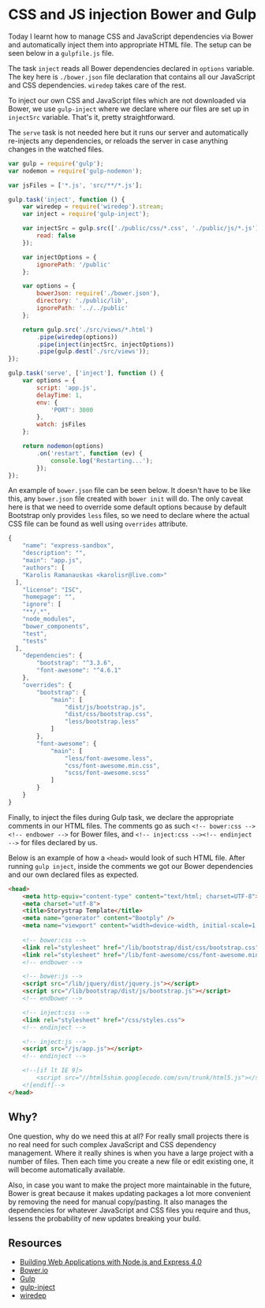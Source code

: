 # CSS and JS injection Bower and Gulp

Today I learnt how to manage CSS and JavaScript dependencies via Bower and automatically inject them into appropriate HTML file. The setup can be seen below in a `gulpfile.js` file.

The task `inject` reads all Bower dependencies declared in `options` variable. The key here is `./bower.json` file declaration that contains all our JavaScript and CSS dependencies. `wiredep` takes care of the rest.

To inject our own CSS and JavaScript files which are not downloaded via Bower, we use `gulp-inject` where we declare where our files are set up in `injectSrc` variable. That's it, pretty straightforward.

The `serve` task is not needed here but it runs our server and automatically re-injects any dependencies, or reloads the server in case anything changes in the watched files.

```javascript
var gulp = require('gulp');
var nodemon = require('gulp-nodemon');

var jsFiles = ['*.js', 'src/**/*.js'];

gulp.task('inject', function () {
    var wiredep = require('wiredep').stream;
    var inject = require('gulp-inject');

    var injectSrc = gulp.src(['./public/css/*.css', './public/js/*.js'], {
        read: false
    });

    var injectOptions = {
        ignorePath: '/public'
    };

    var options = {
        bowerJson: require('./bower.json'),
        directory: './public/lib',
        ignorePath: '../../public'
    };

    return gulp.src('./src/views/*.html')
        .pipe(wiredep(options))
        .pipe(inject(injectSrc, injectOptions))
        .pipe(gulp.dest('./src/views'));
});

gulp.task('serve', ['inject'], function () {
    var options = {
        script: 'app.js',
        delayTime: 1,
        env: {
            'PORT': 3000
        },
        watch: jsFiles
    };

    return nodemon(options)
        .on('restart', function (ev) {
            console.log('Restarting...');
        });
});
```

An example of `bower.json` file can be seen below. It doesn't have to be like this, any `bower.json` file created with `bower init` will do. The only caveat here is that we need to override some default options because by default Bootstrap only provides `less` files, so we need to declare where the actual CSS file can be found as well using `overrides` attribute.

```javascript
{
    "name": "express-sandbox",
    "description": "",
    "main": "app.js",
    "authors": [
    "Karolis Ramanauskas <karolisr@live.com>"
  ],
    "license": "ISC",
    "homepage": "",
    "ignore": [
    "**/.*",
    "node_modules",
    "bower_components",
    "test",
    "tests"
  ],
    "dependencies": {
        "bootstrap": "^3.3.6",
        "font-awesome": "^4.6.1"
    },
    "overrides": {
        "bootstrap": {
            "main": [
                "dist/js/bootstrap.js",
                "dist/css/bootstrap.css",
                "less/bootstrap.less"
            ]
        },
        "font-awesome": {
            "main": [
                "less/font-awesome.less",
                "css/font-awesome.min.css",
                "scss/font-awesome.scss"
            ]
        }
    }
}
```

Finally, to inject the files during Gulp task, we declare the appropriate comments in our HTML files. The comments go as such `<!-- bower:css --><!-- endbower -->` for Bower files, and `<!-- inject:css --><!-- endinject -->` for files declared by us.

Below is an example of how a `<head>` would look of such HTML file. After running `gulp inject`, inside the comments we got our Bower dependencies and our own declared files as expected.

```html
<head>
    <meta http-equiv="content-type" content="text/html; charset=UTF-8">
    <meta charset="utf-8">
    <title>Storystrap Template</title>
    <meta name="generator" content="Bootply" />
    <meta name="viewport" content="width=device-width, initial-scale=1, maximum-scale=1">
    
    <!-- bower:css -->
    <link rel="stylesheet" href="/lib/bootstrap/dist/css/bootstrap.css" />
    <link rel="stylesheet" href="/lib/font-awesome/css/font-awesome.min.css" />
    <!-- endbower -->

    <!-- bower:js -->
    <script src="/lib/jquery/dist/jquery.js"></script>
    <script src="/lib/bootstrap/dist/js/bootstrap.js"></script>
    <!-- endbower -->

    <!-- inject:css -->
    <link rel="stylesheet" href="/css/styles.css">
    <!-- endinject -->

    <!-- inject:js -->
    <script src="/js/app.js"></script>
    <!-- endinject -->

    <!--[if lt IE 9]>
		<script src="//html5shim.googlecode.com/svn/trunk/html5.js"></script>
	<![endif]-->
</head>
```

## Why?

One question, why do we need this at all? For really small projects there is no real need for such complex JavaScript and CSS dependency management. Where it really shines is when you have a large project with a number of files. Then each time you create a new file or edit existing one, it will become automatically available.

Also, in case you want to make the project more maintainable in the future, Bower is great because it makes updating packages a lot more convenient by removing the need for manual copy/pasting. It also manages the dependencies for whatever JavaScript and CSS files you require and thus, lessens the probability of new updates breaking your build.

## Resources

- [Building Web Applications with Node.js and Express 4.0](https://www.pluralsight.com/courses/nodejs-express-web-applications)
- [Bower.io](http://bower.io/)
- [Gulp](http://gulpjs.com/)
- [gulp-inject](https://www.npmjs.com/package/gulp-inject)
- [wiredep](https://www.npmjs.com/package/wiredep)